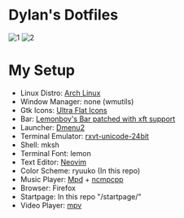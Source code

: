 # Dylan's Dotfiles

![1](http://i.imgur.com/TtZDiiK.png)
![2](http://i.imgur.com/JZ3c6R3.png)

<!--- My Setup {{{ -->

# My Setup

* Linux Distro: [Arch Linux](https://www.archlinux.org/)
* Window Manager: none (wmutils)
* Gtk Icons: [Ultra Flat Icons](https://aur.archlinux.org/packages/ultra-flat-icons/)
* Bar: [Lemonboy's Bar patched with xft support](https://github.com/krypt-n/bar)
* Launcher: [Dmenu2](https://github.com/mrshankly/dmenu2)
* Terminal Emulator: [rxvt-unicode-24bit](https://aur4.archlinux.org/packages/rxvt-unicode-24bit/)
* Shell: mksh
* Terminal Font: lemon
* Text Editor: [Neovim](https://github.com/neovim/neovim)
* Color Scheme: ryuuko (In this repo)
* Music Player: [Mpd](http://www.musicpd.org/) + [ncmpcpp](http://ncmpcpp.rybczak.net/)
* Browser: Firefox
* Startpage: In this repo "/startpage/"
* Video Player: [mpv](https://github.com/mpv-player/mpv)

<!--- }}} -->



